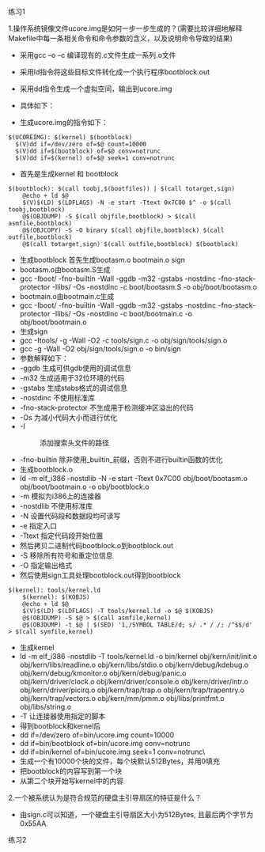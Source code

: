 练习1

1.操作系统镜像文件ucore.img是如何一步一步生成的？(需要比较详细地解释Makefile中每一条相关命令和命令参数的含义，以及说明命令导致的结果)

- 采用gcc –o –c 编译现有的.c文件生成一系列.o文件
- 采用ld指令将这些目标文件转化成一个执行程序bootblock.out
- 采用dd指令生成一个虚拟空间，输出到ucore.img

- 具体如下：
- 生成ucore.img的指令如下：
```
$(UCOREIMG): $(kernel) $(bootblock)
  $(V)dd if=/dev/zero of=$@ count=10000
  $(V)dd if=$(bootblock) of=$@ conv=notrunc
  $(V)dd if=$(kernel) of=$@ seek=1 conv=notrunc
```
- 首先是生成kernel 和 bootblock
```
$(bootblock): $(call toobj,$(bootfiles)) | $(call totarget,sign)
    @echo + ld $@
    $(V)$(LD) $(LDFLAGS) -N -e start -Ttext 0x7C00 $^ -o $(call toobj,bootblock)
    @$(OBJDUMP) -S $(call objfile,bootblock) > $(call asmfile,bootblock)
    @$(OBJCOPY) -S -O binary $(call objfile,bootblock) $(call outfile,bootblock)
    @$(call totarget,sign) $(call outfile,bootblock) $(bootblock)
```
- 生成bootblock 首先生成bootasm.o bootmain.o sign
- bootasm.o由bootasm.S生成
- gcc -Iboot/ -fno-builtin -Wall -ggdb -m32 -gstabs -nostdinc -fno-stack-protector -Ilibs/ -Os -nostdinc -c boot/bootasm.S -o obj/boot/bootasm.o
- bootmain.o由bootmain.c生成
- gcc -Iboot/ -fno-builtin -Wall -ggdb -m32 -gstabs -nostdinc -fno-stack-protector -Ilibs/ -Os -nostdinc -c boot/bootmain.c -o obj/boot/bootmain.o
- 生成sign
- gcc -Itools/ -g -Wall -O2 -c tools/sign.c -o obj/sign/tools/sign.o
- gcc -g -Wall -O2 obj/sign/tools/sign.o -o bin/sign
- 参数解释如下：
- -ggdb 生成可供gdb使用的调试信息
- -m32 生成适用于32位环境的代码
- -gstabs 生成stabs格式的调试信息
- -nostdinc 不使用标准库
- -fno-stack-protector 不生成用于检测缓冲区溢出的代码
- -Os 为减小代码大小而进行优化
- -I<dir> 添加搜索头文件的路径
- -fno-builtin 除非使用_builtin_前缀，否则不进行builtin函数的优化
- 生成bootblock.o
- ld -m elf_i386 -nostdlib -N -e start -Ttext 0x7C00 obj/boot/bootasm.o obj/boot/bootmain.o -o obj/bootblock.o
- -m <emulation> 模拟为i386上的连接器
- -nostdlib 不使用标准库
- -N 设置代码段和数据段均可读写
- -e <entry> 指定入口
- -Ttext 指定代码段开始位置
- 然后拷贝二进制代码bootblock.o到bootblock.out
- -S 移除所有符号和重定位信息
- -O <bfdname> 指定输出格式
- 然后使用sign工具处理bootblock.out得到bootblock
```
$(kernel): tools/kernel.ld
    $(kernel): $(KOBJS)
    @echo + ld $@
    $(V)$(LD) $(LDFLAGS) -T tools/kernel.ld -o $@ $(KOBJS)
    @$(OBJDUMP) -S $@ > $(call asmfile,kernel)
    @$(OBJDUMP) -t $@ | $(SED) '1,/SYMBOL TABLE/d; s/ .* / /; /^$$/d' > $(call symfile,kernel)
```
- 生成kernel
- ld -m elf_i386 -nostdlib -T tools/kernel.ld -o bin/kernel obj/kern/init/init.o obj/kern/libs/readline.o obj/kern/libs/stdio.o obj/kern/debug/kdebug.o obj/kern/debug/kmonitor.o obj/kern/debug/panic.o obj/kern/driver/clock.o obj/kern/driver/console.o obj/kern/driver/intr.o obj/kern/driver/picirq.o obj/kern/trap/trap.o obj/kern/trap/trapentry.o obj/kern/trap/vectors.o obj/kern/mm/pmm.o obj/libs/printfmt.o obj/libs/string.o
- -T <scriptfile> 让连接器使用指定的脚本
- 得到bootblock和kernel后
- dd if=/dev/zero of=bin/ucore.img count=10000
- dd if=bin/bootblock of=bin/ucore.img conv=notrunc
- dd if=bin/kernel of=bin/ucore.img seek=1 conv=notrunc\
- 生成一个有10000个块的文件，每个块默认512Bytes，并用0填充
- 把bootblock的内容写到第一个块
- 从第二个块开始写kernel中的内容

>

2.一个被系统认为是符合规范的硬盘主引导扇区的特征是什么？

- 由sign.c可以知道，一个硬盘主引导扇区大小为512Bytes, 且最后两个字节为0x55AA.

>

练习2

